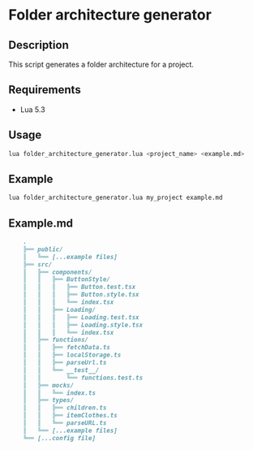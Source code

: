 # Folder architecture generator

## Description

This script generates a folder architecture for a project.

## Requirements

- Lua 5.3

## Usage

```bash
lua folder_architecture_generator.lua <project_name> <example.md>
```

## Example

```bash
lua folder_architecture_generator.lua my_project example.md
```

## Example.md

```md
    .
    ╠══ public/
    ║   ╚══ [...example files]
    ╠══ src/
    ║   ╠══ components/
    ║   ║   ╠══ ButtonStyle/
    ║   ║   ║   ╠══ Button.test.tsx
    ║   ║   ║   ╠══ Button.style.tsx
    ║   ║   ║   ╚══ index.tsx
    ║   ║   ╠══ Loading/
    ║   ║   ║   ╠══ Loading.test.tsx
    ║   ║   ║   ╠══ Loading.style.tsx
    ║   ║   ║   ╚══ index.tsx
    ║   ╠══ functions/
    ║   ║   ╠══ fetchData.ts
    ║   ║   ╠══ localStorage.ts
    ║   ║   ╠══ parseUrl.ts
    ║   ║   ╚══ __test__/
    ║   ║       ╚══ functions.test.ts
    ║   ╠══ mocks/
    ║   ║   ╚══ index.ts
    ║   ╠══ types/
    ║   ║   ╠══ children.ts
    ║   ║   ╠══ itemClothes.ts
    ║   ║   ╚══ parseURL.ts
    ║   ╚══ [...example files]
    ╚══ [...config file]
```
